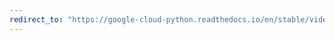 ```yaml
---
redirect_to: "https://google-cloud-python.readthedocs.io/en/stable/videointelligence/gapic/v1/types.html"
---
```

